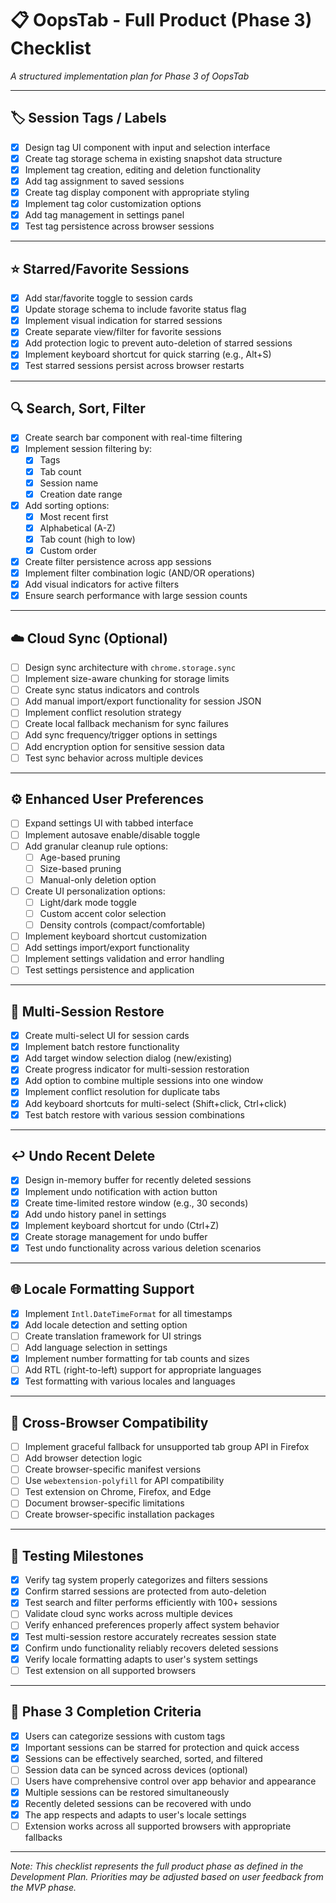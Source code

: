 # 📋 OopsTab - Full Product (Phase 3) Checklist

_A structured implementation plan for Phase 3 of OopsTab_

---

## 🏷️ Session Tags / Labels

- [x] Design tag UI component with input and selection interface
- [x] Create tag storage schema in existing snapshot data structure
- [x] Implement tag creation, editing and deletion functionality
- [x] Add tag assignment to saved sessions
- [x] Create tag display component with appropriate styling
- [x] Implement tag color customization options
- [x] Add tag management in settings panel
- [x] Test tag persistence across browser sessions

---

## ⭐ Starred/Favorite Sessions

- [x] Add star/favorite toggle to session cards
- [x] Update storage schema to include favorite status flag
- [x] Implement visual indication for starred sessions
- [x] Create separate view/filter for favorite sessions
- [x] Add protection logic to prevent auto-deletion of starred sessions
- [x] Implement keyboard shortcut for quick starring (e.g., Alt+S)
- [x] Test starred sessions persist across browser restarts

---

## 🔍 Search, Sort, Filter

- [x] Create search bar component with real-time filtering
- [x] Implement session filtering by:
  - [x] Tags
  - [x] Tab count
  - [x] Session name
  - [x] Creation date range
- [x] Add sorting options:
  - [x] Most recent first
  - [x] Alphabetical (A-Z)
  - [x] Tab count (high to low)
  - [x] Custom order
- [x] Create filter persistence across app sessions
- [x] Implement filter combination logic (AND/OR operations)
- [x] Add visual indicators for active filters
- [x] Ensure search performance with large session counts

---

## ☁️ Cloud Sync (Optional)

- [ ] Design sync architecture with `chrome.storage.sync`
- [ ] Implement size-aware chunking for storage limits
- [ ] Create sync status indicators and controls
- [ ] Add manual import/export functionality for session JSON
- [ ] Implement conflict resolution strategy
- [ ] Create local fallback mechanism for sync failures
- [ ] Add sync frequency/trigger options in settings
- [ ] Add encryption option for sensitive session data
- [ ] Test sync behavior across multiple devices

---

## ⚙️ Enhanced User Preferences

- [ ] Expand settings UI with tabbed interface
- [ ] Implement autosave enable/disable toggle
- [ ] Add granular cleanup rule options:
  - [ ] Age-based pruning
  - [ ] Size-based pruning
  - [ ] Manual-only deletion option
- [ ] Create UI personalization options:
  - [ ] Light/dark mode toggle
  - [ ] Custom accent color selection
  - [ ] Density controls (compact/comfortable)
- [ ] Implement keyboard shortcut customization
- [ ] Add settings import/export functionality
- [ ] Implement settings validation and error handling
- [ ] Test settings persistence and application

---

## 🔄 Multi-Session Restore

- [x] Create multi-select UI for session cards
- [x] Implement batch restore functionality
- [x] Add target window selection dialog (new/existing)
- [x] Create progress indicator for multi-session restoration
- [x] Add option to combine multiple sessions into one window
- [x] Implement conflict resolution for duplicate tabs
- [x] Add keyboard shortcuts for multi-select (Shift+click, Ctrl+click)
- [x] Test batch restore with various session combinations

---

## ↩️ Undo Recent Delete

- [x] Design in-memory buffer for recently deleted sessions
- [x] Implement undo notification with action button
- [x] Create time-limited restore window (e.g., 30 seconds)
- [x] Add undo history panel in settings
- [x] Implement keyboard shortcut for undo (Ctrl+Z)
- [x] Create storage management for undo buffer
- [x] Test undo functionality across various deletion scenarios

---

## 🌐 Locale Formatting Support

- [x] Implement `Intl.DateTimeFormat` for all timestamps
- [x] Add locale detection and setting option
- [ ] Create translation framework for UI strings
- [ ] Add language selection in settings
- [x] Implement number formatting for tab counts and sizes
- [ ] Add RTL (right-to-left) support for appropriate languages
- [x] Test formatting with various locales and languages

---

## 🔄 Cross-Browser Compatibility

- [ ] Implement graceful fallback for unsupported tab group API in Firefox
- [ ] Add browser detection logic
- [ ] Create browser-specific manifest versions
- [ ] Use `webextension-polyfill` for API compatibility
- [ ] Test extension on Chrome, Firefox, and Edge
- [ ] Document browser-specific limitations
- [ ] Create browser-specific installation packages

---

## 🧪 Testing Milestones

- [x] Verify tag system properly categorizes and filters sessions
- [x] Confirm starred sessions are protected from auto-deletion
- [x] Test search and filter performs efficiently with 100+ sessions
- [ ] Validate cloud sync works across multiple devices
- [ ] Verify enhanced preferences properly affect system behavior
- [x] Test multi-session restore accurately recreates session state
- [x] Confirm undo functionality reliably recovers deleted sessions
- [x] Verify locale formatting adapts to user's system settings
- [ ] Test extension on all supported browsers

---

## 🏁 Phase 3 Completion Criteria

- [x] Users can categorize sessions with custom tags
- [x] Important sessions can be starred for protection and quick access
- [x] Sessions can be effectively searched, sorted, and filtered
- [ ] Session data can be synced across devices (optional)
- [ ] Users have comprehensive control over app behavior and appearance
- [x] Multiple sessions can be restored simultaneously
- [x] Recently deleted sessions can be recovered with undo
- [x] The app respects and adapts to user's locale settings
- [ ] Extension works across all supported browsers with appropriate fallbacks

---

_Note: This checklist represents the full product phase as defined in the Development Plan. Priorities may be adjusted based on user feedback from the MVP phase._
